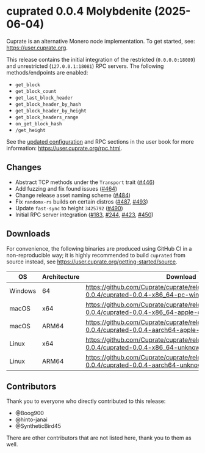 # cuprated 0.0.4 Molybdenite (2025-06-04)
Cuprate is an alternative Monero node implementation. To get started, see: <https://user.cuprate.org>.

This release contains the initial integration of the restricted (`0.0.0.0:18089`) and unrestricted (`127.0.0.1:18081`) RPC servers. The following methods/endpoints are enabled:

- `get_block`
- `get_block_count`
- `get_last_block_header`
- `get_block_header_by_hash`
- `get_block_header_by_height`
- `get_block_headers_range`
- `on_get_block_hash`
- `/get_height`

See the [updated configuration](https://user.cuprate.org/config.html) and RPC sections in the user book for more information: <https://user.cuprate.org/rpc.html>.

## Changes
- Abstract TCP methods under the `Transport` trait ([#446](https://github.com/Cuprate/cuprate/pull/446))
- Add fuzzing and fix found issues ([#464](https://github.com/Cuprate/cuprate/pull/464))
- Change release asset naming scheme ([#484](https://github.com/Cuprate/cuprate/pull/484))
- Fix `randomx-rs` builds on certain distros ([#487](https://github.com/Cuprate/cuprate/pull/487), [#493](https://github.com/Cuprate/cuprate/pull/493))
- Update `fast-sync` to height `3425792` ([#490](https://github.com/Cuprate/cuprate/pull/490))
- Initial RPC server integration ([#183](https://github.com/Cuprate/cuprate/issues/183), [#244](https://github.com/Cuprate/cuprate/issues/244), [#423](https://github.com/Cuprate/cuprate/pull/423), [#450](https://github.com/Cuprate/cuprate/pull/450))

## Downloads
For convenience, the following binaries are produced using GitHub CI in a non-reproducible way; it is highly recommended to build `cuprated` from source instead, see <https://user.cuprate.org/getting-started/source>.

| OS      | Architecture | Download |
|---------|--------------|----------|
| Windows | 64           | <https://github.com/Cuprate/cuprate/releases/download/cuprated-0.0.4/cuprated-0.0.4-x86_64-pc-windows-msvc.zip>
| macOS   | x64          | <https://github.com/Cuprate/cuprate/releases/download/cuprated-0.0.4/cuprated-0.0.4-x86_64-apple-darwin.tar.gz>
| macOS   | ARM64        | <https://github.com/Cuprate/cuprate/releases/download/cuprated-0.0.4/cuprated-0.0.4-aarch64-apple-darwin.tar.gz>
| Linux   | x64          | <https://github.com/Cuprate/cuprate/releases/download/cuprated-0.0.4/cuprated-0.0.4-x86_64-unknown-linux.tar.gz>
| Linux   | ARM64        | <https://github.com/Cuprate/cuprate/releases/download/cuprated-0.0.4/cuprated-0.0.4-aarch64-unknown-linux.tar.gz>

## Contributors
Thank you to everyone who directly contributed to this release:

- @Boog900
- @hinto-janai
- @SyntheticBird45

There are other contributors that are not listed here, thank you to them as well.
